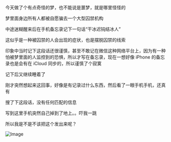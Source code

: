 <!-- ##{"timestamp":1680432600}## -->

今天做了个有点奇怪的梦，也不能说是噩梦，就是哪里怪怪的

梦里面身边所有人都被自愿骗去一个大型囚禁机构

中途迷糊醒来后在手机备忘录记下一句话“干冰迟钝结冰人”

这似乎是一种被囚禁的人会出现的症状，也是摆脱囚禁的线索

印象中当时记下这段话还很谨慎，甚至不敢记在微信这种网络平台上，因为有一种怕被梦里面的人监控到的恐惧，所以才写在备忘录，现在一想好像 iPhone 的备忘录也是会有在 iCloud 同步的，所以谨慎了个寂寞

记下后又继续睡着了

刚才突然想起来这回事，好像是有记录过什么东西，然后看了一眼手机手机，还真有

搜了下这段话，没有任何匹配的信息

写到这里手机突然自己掉到了地上。。吓我一跳

所以我是不是不该把这个发出来呢？

![Image](https://github.com/user-attachments/assets/cb9ce2ef-bef7-456f-9b36-fe9ca71839f8)